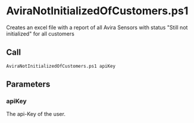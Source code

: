# AviraNotInitializedOfCustomers.ps1

Creates an excel file with a report of all Avira Sensors with status "Still not initialized" for all customers

## Call
```
AviraNotInitializedOfCustomers.ps1 apiKey 
```

## Parameters

### apiKey
The api-Key of the user.

